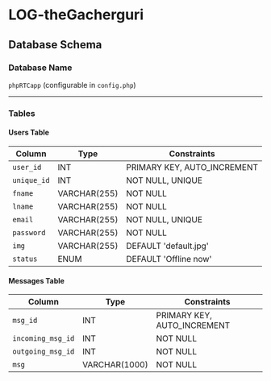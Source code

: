 # LOG-theGacherguri



## Database Schema

### Database Name
`phpRTCapp` (configurable in `config.php`)

---

### Tables

#### Users Table

| Column | Type | Constraints |
|--------|------|-------------|
| `user_id` | INT | PRIMARY KEY, AUTO_INCREMENT |
| `unique_id` | INT | NOT NULL, UNIQUE |
| `fname` | VARCHAR(255) | NOT NULL |
| `lname` | VARCHAR(255) | NOT NULL |
| `email` | VARCHAR(255) | NOT NULL, UNIQUE |
| `password` | VARCHAR(255) | NOT NULL |
| `img` | VARCHAR(255) | DEFAULT 'default.jpg' |
| `status` | ENUM | DEFAULT 'Offline now' |

#### Messages Table

| Column | Type | Constraints |
|--------|------|-------------|
| `msg_id` | INT | PRIMARY KEY, AUTO_INCREMENT |
| `incoming_msg_id` | INT | NOT NULL |
| `outgoing_msg_id` | INT | NOT NULL |
| `msg` | VARCHAR(1000) | NOT NULL |
